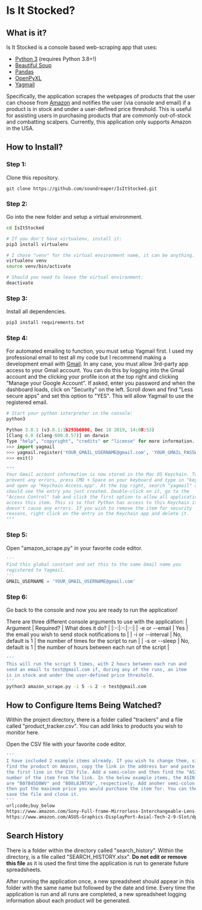 # Is It Stocked?

## What is it?
Is It Stocked is a console based web-scraping app that uses:
 - [Python 3](https://www.python.org/) (requires Python 3.8+!)
 - [Beautiful Soup](https://pypi.org/project/beautifulsoup4/)
 - [Pandas](https://pandas.pydata.org/)
 - [OpenPyXL](https://openpyxl.readthedocs.io/en/stable/)
 - [Yagmail](https://github.com/kootenpv/yagmail)

Specifically, the application scrapes the webpages of products that the user can choose from [Amazon](https://www.amazon.com/) and notifies the user (via console and email) if a product is in stock and under a user-defined price threshold. This is useful for assisting users in purchasing products that are commonly out-of-stock and combatting scalpers. Currently, this application only supports Amazon in the USA.

## How to Install?
### Step 1:
Clone this repository.
```git
git clone https://github.com/soundreaper/IsItStocked.git
```
### Step 2:
Go into the new folder and setup a virtual environment.
```bash
cd IsItStocked

# If you don't have virtualenv, install it:
pip3 install virtualenv

# I chose "venv" for the virtual environment name, it can be anything.
virtualenv venv
source venv/bin/activate

# Should you need to leave the virtual environment:
deactivate
```
### Step 3:
Install all dependencies.
```bash
pip3 install requirements.txt
```
### Step 4:
For automated emailing to function, you must setup Yagmail first. I used my professional email to test all my code but I recommend making a development email with [Gmail](https://mail.google.com/). In any case, you must allow 3rd-party app access to your Gmail account. You can do this by logging into the Gmail account and the clicking your profile icon at the top right and clicking "Manage your Google Account". If asked, enter you password and when the dashboard loads, click on "Security" on the left. Scroll down and find "Less secure apps" and set this option to "YES". This will allow Yagmail to use the registered email.
```python
# Start your python interpreter in the console:
python3

Python 3.8.1 (v3.8.1:1b293b6006, Dec 18 2019, 14:08:53)
[Clang 6.0 (clang-600.0.57)] on darwin
Type "help", "copyright", "credits" or "license" for more information.
>>> import yagmail
>>> yagmail.register('YOUR_GMAIL_USERNAME@gmail.com', 'YOUR_GMAIL_PASSWORD')
>>> exit()

"""
Your Gmail account information is now stored in the Mac OS Keychain. To
prevent any errors, press CMD + Space on your keyboard and type in "keychain"
and open up "Keychain Access.app". At the top right, search "yagmail" and you
should see the entry you just created. Double-click on it, go to the
"Access Control" tab and click the first option to allow all applications to
access this item. This is so that Python has access to this Keychain item and
doesn't cause any errors. If you wish to remove the item for security
reasons, right click on the entry in the Keychain app and delete it.
"""
```
### Step 5:
Open "amazon_scrape.py" in your favorite code editor.
```python
'''
Find this global constant and set this to the same Gmail name you
registered to Yagmail.
'''
GMAIL_USERNAME = 'YOUR_GMAIL_USERNAME@gmail.com'
```
### Step 6:
Go back to the console and now you are ready to run the application!

There are three different console arguments to use with the application:
| Argument | Required? | What does it do? |
|:-:|:-:|:-:|
| -e or --email | Yes | the email you wish to send stock notifications to |
| -i or --interval | No, default is 1 | the number of times for the script to run |
| -s or --sleep | No, default is 1 | the number of hours between each run of the script |

```bash
'''
This will run the script 5 times, with 2 hours between each run and
send an email to test@gmail.com if, during any of the runs, an item
is in stock and under the user-defined price threshold.
'''
python3 amazon_scrape.py -i 5 -s 2 -e test@gmail.com
```

## How to Configure Items Being Watched?
Within the project directory, there is a folder called "trackers" and a file called "product_tracker.csv". You can add links to products you wish to monitor here.

Open the CSV file with your favorite code editor.
```bash
'''
I have included 2 example items already. If you wish to change them, simply
find the product on Amazon, copy the link in the address bar and paste it below
the first line in the CSV file. Add a semi-colon and then find the "ASIN"
number of the item from the link. In the below example items, the ASIN numbers
are "B07B45D8WV" and "B08L8JNTXQ", respectively. Add anoher semi-colon and
then put the maximum price you would purchase the item for. You can then
save the file and close it.
'''
url;code;buy_below
https://www.amazon.com/Sony-Full-frame-Mirrorless-Interchangeable-Lens-ILCE7M3K/dp/B07B45D8WV/ref=sr_1_1?dchild=1&keywords=sony+a7&qid=1614905465&sr=8-1;B07B45D8WV;1900
https://www.amazon.com/ASUS-Graphics-DisplayPort-Axial-Tech-2-9-Slot/dp/B08L8JNTXQ/ref=sr_1_11?dchild=1&keywords=rtx+3080&qid=1614904662&sr=8-11;B08L8JNTXQ;780
```

## Search History
There is a folder within the directory called "search_history". Within the directory, is a file called "SEARCH_HISTORY.xlsx". **Do not edit or remove this file** as it is used the first time the application is run to generate future spreadsheets.

After running the application once, a new spreadsheet should appear in this folder with the same name but followed by the date and time. Every time the application is run and all runs are completed, a new spreadsheet logging information about each product will be generated.
